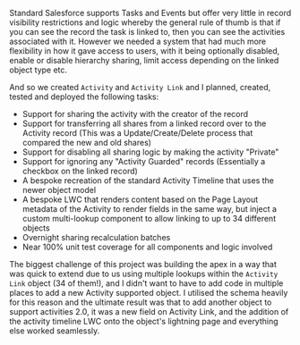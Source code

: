 Standard Salesforce supports Tasks and Events but offer very little in record visibility restrictions and logic whereby the general rule of thumb is that if you can see the record the task is linked to, then you can see the activities associated with it. However we needed a system that had much more flexibility in how it gave access to users, with it being optionally disabled, enable or disable hierarchy sharing, limit access depending on the linked object type etc.

And so we created `Activity` and `Activity Link` and I planned, created, tested and deployed the following tasks:
- Support for sharing the activity with the creator of the record
- Support for transferring all shares from a linked record over to the Activity record (This was a Update/Create/Delete process that compared the new and old shares)
- Support for disabling all sharing logic by making the activity "Private"
- Support for ignoring any "Activity Guarded" records (Essentially a checkbox on the linked record)
- A bespoke recreation of the standard Activity Timeline that uses the newer object model
- A bespoke LWC that renders content based on the Page Layout metadata of the Activity to render fields in the same way, but inject a custom multi-lookup component to allow linking to up to 34 different objects 
- Overnight sharing recalculation batches
- Near 100% unit test coverage for all components and logic involved

The biggest challenge of this project was building the apex in a way that was quick to extend due to us using multiple lookups within the `Activity Link` object (34 of them!), and I didn't want to have to add code in multiple places to add a new Activity supported object. I utilised the schema heavily for this reason and the ultimate result was that to add another object to support activities 2.0, it was a new field on Activity Link, and the addition of the activity timeline LWC onto the object's lightning page and everything else worked seamlessly.